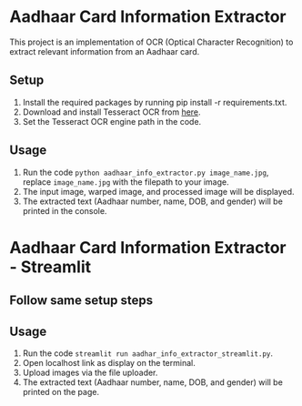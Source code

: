 # Aadhaar Card Information Extractor
This project is an implementation of OCR (Optical Character Recognition) to extract relevant information from an Aadhaar card.

## Setup
1. Install the required packages by running pip install -r requirements.txt.
2. Download and install Tesseract OCR from [here](https://github.com/UB-Mannheim/tesseract/wiki).
3. Set the Tesseract OCR engine path in the code.

## Usage
1. Run the code `python aadhaar_info_extractor.py image_name.jpg`, replace `image_name.jpg` with the filepath to your image.
2. The input image, warped image, and processed image will be displayed.
3. The extracted text (Aadhaar number, name, DOB, and gender) will be printed in the console.

# Aadhaar Card Information Extractor - Streamlit

## Follow same setup steps

## Usage
1. Run the code `streamlit run aadhar_info_extractor_streamlit.py`.
2. Open localhost link as display on the terminal.
3. Upload images via the file uploader.
4. The extracted text (Aadhaar number, name, DOB, and gender) will be printed on the page.

